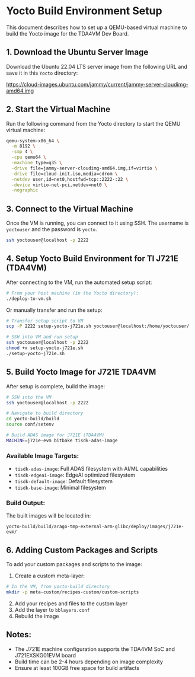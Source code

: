 # Yocto Build Environment Setup

This document describes how to set up a QEMU-based virtual machine to build the Yocto image for the TDA4VM Dev Board.

## 1. Download the Ubuntu Server Image

Download the Ubuntu 22.04 LTS server image from the following URL and save it in this `Yocto` directory:

https://cloud-images.ubuntu.com/jammy/current/jammy-server-cloudimg-amd64.img

## 2. Start the Virtual Machine

Run the following command from the Yocto directory to start the QEMU virtual machine:

```bash
qemu-system-x86_64 \
  -m 8192 \
  -smp 4 \
  -cpu qemu64 \
  -machine type=q35 \
  -drive file=jammy-server-cloudimg-amd64.img,if=virtio \
  -drive file=cloud-init.iso,media=cdrom \
  -netdev user,id=net0,hostfwd=tcp::2222-:22 \
  -device virtio-net-pci,netdev=net0 \
  -nographic
```

## 3. Connect to the Virtual Machine

Once the VM is running, you can connect to it using SSH. The username is `yoctouser` and the password is `yocto`.

```bash
ssh yoctouser@localhost -p 2222
```

## 4. Setup Yocto Build Environment for TI J721E (TDA4VM)

After connecting to the VM, run the automated setup script:

```bash
# From your host machine (in the Yocto directory):
./deploy-to-vm.sh
```

Or manually transfer and run the setup:

```bash
# Transfer setup script to VM
scp -P 2222 setup-yocto-j721e.sh yoctouser@localhost:/home/yoctouser/

# SSH into VM and run setup
ssh yoctouser@localhost -p 2222
chmod +x setup-yocto-j721e.sh
./setup-yocto-j721e.sh
```

## 5. Build Yocto Image for J721E TDA4VM

After setup is complete, build the image:

```bash
# SSH into the VM
ssh yoctouser@localhost -p 2222

# Navigate to build directory
cd yocto-build/build
source conf/setenv

# Build ADAS image for J721E (TDA4VM)
MACHINE=j721e-evm bitbake tisdk-adas-image
```

### Available Image Targets:
- `tisdk-adas-image`: Full ADAS filesystem with AI/ML capabilities
- `tisdk-edgeai-image`: EdgeAI optimized filesystem
- `tisdk-default-image`: Default filesystem
- `tisdk-base-image`: Minimal filesystem

### Build Output:
The built images will be located in:
```
yocto-build/build/arago-tmp-external-arm-glibc/deploy/images/j721e-evm/
```

## 6. Adding Custom Packages and Scripts

To add your custom packages and scripts to the image:

1. Create a custom meta-layer:
```bash
# In the VM, from yocto-build directory
mkdir -p meta-custom/recipes-custom/custom-scripts
```

2. Add your recipes and files to the custom layer
3. Add the layer to `bblayers.conf`
4. Rebuild the image

## Notes:
- The J721E machine configuration supports the TDA4VM SoC and J721EXSKG01EVM board
- Build time can be 2-4 hours depending on image complexity
- Ensure at least 100GB free space for build artifacts

